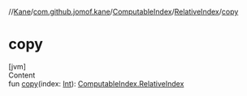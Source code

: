 //[Kane](../../../index.md)/[com.github.jomof.kane](../../index.md)/[ComputableIndex](../index.md)/[RelativeIndex](index.md)/[copy](copy.md)



# copy  
[jvm]  
Content  
fun [copy](copy.md)(index: [Int](https://kotlinlang.org/api/latest/jvm/stdlib/kotlin/-int/index.html)): [ComputableIndex.RelativeIndex](index.md)  



